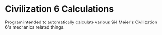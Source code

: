 # Civilization 6 Calculations
Program intended to automatically calculate various Sid Meier's Civilization 6's mechanics related things.
